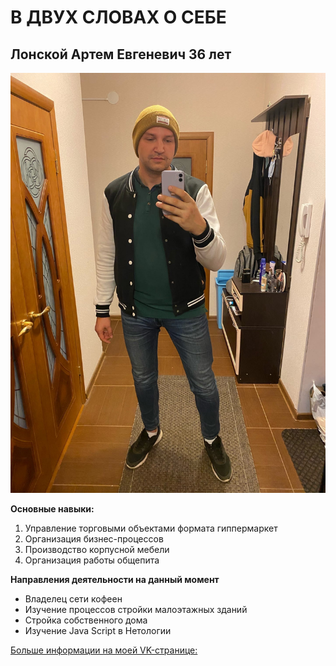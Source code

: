 # В ДВУХ СЛОВАХ О СЕБЕ
## Лонской Артем Евгеневич  36 лет
![Фото](oOc8KAD7aNg.jpg)


**Основные навыки:**
1. Управление торговыми объектами формата гиппермаркет
2. Организация бизнес-процессов
3. Производство корпусной мебели
4. Организация работы общепита

**Направления деятельности на данный момент**
- Владелец сети кофеен
- Изучение процессов стройки малоэтажных зданий
- Стройка собственного дома
- Изучение Java Script в Нетологии

[Больше информации на моей VK-странице:](https://vk.com/coffeeman40) 
